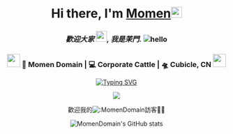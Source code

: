 <!-- 自我介绍 -->

<div align="center">
   <h1>Hi there, I'm <a href="https://github.com/MomenDomain">Momen</a><img src="https://media.giphy.com/media/hvRJCLFzcasrR4ia7z/giphy.gif" width="25px"></h1>



### _歡迎大家 <img src="https://media.giphy.com/media/hvRJCLFzcasrR4ia7z/giphy.gif" width="25px">, 我是茉門._    ![hello](https://views.whatilearened.today/views/github/MomenDomain/deplives.svg)





<div align="center">
<h3><img src="https://media.giphy.com/media/WUlplcMpOCEmTGBtBW/giphy.gif" width="30"> 🙎 Momen Domain | 💻 Corporate Cattle | 🛸  Cubicle, CN <img src="https://media.giphy.com/media/WUlplcMpOCEmTGBtBW/giphy.gif" width="30"></h3>
</div>



  <!-- dynamic typing effect 动态打字效果 -->
  <div align="center">
    <a href="https://github.com/MomenDomain">
      <img src="https://readme-typing-svg.demolab.com?font=Fira+Code&pause=1000&width=435&lines=println(%22Hello%2C%20World%22);Momen 茉門&center=true&size=27" alt="Typing SVG" />
    </a>
  </div>





<!-- knock code pictures 敲代码的图片 -->
  <img src="https://cdn.jsdelivr.net/gh/sun0225SUN/sun0225SUN/assets/images/coding.gif" /><br>





<!-- 来源统计 -->
歡迎我的![:MomenDomain](https://count.getloli.com/get/@:MomenDomain)訪客🎉🎉



<!-- 主要语言 -->
![MomenDomain's GitHub stats](https://github-readme-stats.vercel.app/api?username=MomenDomain&show_icons=true&theme=transparent)


























<!--
**MomenDomain/MomenDomain** is a ✨ _special_ ✨ repository because its `README.md` (this file) appears on your GitHub profile.

Here are some ideas to get you started:

- 🔭 I’m currently working on ...
- 🌱 I’m currently learning ...
- 👯 I’m looking to collaborate on ...
- 🤔 I’m looking for help with ...
- 💬 Ask me about ...
- 📫 How to reach me: ...
- 😄 Pronouns: ...
- ⚡ Fun fact: ...
-->
